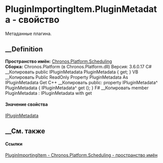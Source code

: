 # PluginImportingItem.PluginMetadata - свойство
Метаданные плагина.
## __Definition
 **Пространство имён:**
[Chronos.Platform.Scheduling](N_Chronos_Platform_Scheduling.htm)  
 **Сборка:** Chronos.Platform (в Chronos.Platform.dll) Версия: 3.6.0.17
C# __Копировать
     public IPluginMetadata PluginMetadata { get; }
VB __Копировать
     Public ReadOnly Property PluginMetadata As IPluginMetadata
    	Get
C++ __Копировать
     public:
    property IPluginMetadata^ PluginMetadata {
    	IPluginMetadata^ get ();
    }
F# __Копировать
     member PluginMetadata : IPluginMetadata with get
#### Значение свойства
[IPluginMetadata](T_Chronos_Contracts_IPluginMetadata.htm)
##  __См. также
#### Ссылки
[PluginImportingItem -
](T_Chronos_Platform_Scheduling_PluginImportingItem.htm)
[Chronos.Platform.Scheduling - пространство
имён](N_Chronos_Platform_Scheduling.htm)
